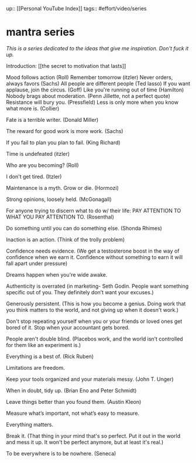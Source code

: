 up:: [[Personal YouTube Index]]
tags:: #effort/video/series 

# mantra series
*This is a series dedicated to the ideas that give me inspiration. Don't fuck it up.*

Introduction: [[the secret to motivation that lasts]]

Mood follows action (Roll)
Remember tomorrow (itzler)
Never orders, always favors (Sachs)
All people are different people (Ted lasso)
If you want applause, join the circus. (Goff)
Like you're running out of time  (Hamilton)
Nobody brags about moderation. (Penn Jillette, not a perfect quote)
Resistance will bury you. (Pressfield)
Less is only more when you know what more is. (Collier)





Fate is a terrible writer. (Donald Miller)

The reward for good work is more work. (Sachs)

If you fail to plan you plan to fail.  (King Richard)

Time is undefeated (itzler)

Who are you becoming? (Roll)

I don't get tired. (Itzler)

Maintenance is a myth. Grow or die. (Hormozi)

Strong opinions, loosely held. (McGonagall)

For anyone trying to discern what to do w/ their life: PAY ATTENTION TO WHAT YOU PAY ATTENTION TO. (Rosenthal)

Do something until you can do something else. (Shonda Rhimes)

Inaction is an action. (Think of the trolly problem)

Confidence needs evidence. (We get a testosterone boost in the way of confidence when we earn it. Confidence without something to earn it will fall apart under pressure)

Dreams happen when you're wide awake.

Authenticity is overrated (in marketing- Seth Godin. People want something specific out of you. They definitely don’t want your excuses.) 

Generously persistent. (This is how you become a genius. Doing work that you think matters to the world, and not giving up when it doesn't work.)

Don't stop repeating yourself when you or your friends or loved ones get bored of it. Stop when your accountant gets bored.

People aren't double blind. (Placebos work, and the world isn’t controlled for them like an experiment is.)

Everything is a best of. (Rick Ruben)

Limitations are freedom.

Keep your tools organized and your materials messy. (John T. Unger)

When in doubt, tidy up. (Brian Eno and Peter Schmidt)

Leave things better than you found them. (Austin Kleon)

Measure what’s important, not what’s easy to measure.

Everything matters.

Break it. (That thing in your mind that's so perfect. Put it out in the world and mess it up. It won't be perfect anymore, but at least it's real.)

To be everywhere is to be nowhere. (Seneca)



